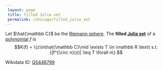 ```yaml
---
 layout: page
 title: filled Julia set
 permalink: /chicago/filled_julia_set
---
```

Let $\hat{\mathbb C}$ be the [Riemann sphere](https://mathgloss.github.io/MathGloss/chicago/Riemann_sphere). The **filled [Julia set](https://mathgloss.github.io/MathGloss/chicago/Julia_set)** of a [polynomial](https://mathgloss.github.io/MathGloss/chicago/polynomial) $f$ is $$K(f) = \{z\in\hat{\mathbb C}\mid \exists T \in \mathbb R \text{ s.t. }|f^{\circ n}(z)| \leq T \forall n\}.$$

Wikidata ID: [Q5448799](https://www.wikidata.org/wiki/Q5448799)